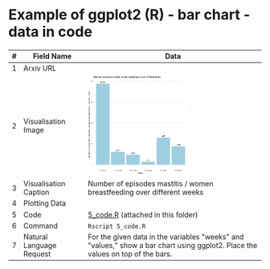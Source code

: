 # Example of ggplot2 (R) - bar chart - data in code

| # | Field Name               | Data                             |
|---|--------------------------|----------------------------------|
| 1 | Arxiv URL                |                                  |
| 2 | Visualisation Image      | <img src="./2_visualisation_image.png" width="200" height="200">|
| 3 | Visualisation Caption    | Number of episodes mastitis / women breastfeeding over different weeks |
| 4 | Plotting Data            |      |
| 5 | Code                     | [5_code.R](./5_code.R) (attached in this folder)         |
| 6 | Command                  | `Rscript 5_code.R`           |
| 7 | Natural Language Request | For the given data in the variables "weeks" and "values," show a bar chart using ggplot2. Place the values on top of the bars.|